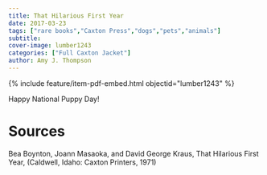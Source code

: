 ```yaml
---
title: That Hilarious First Year
date: 2017-03-23
tags: ["rare books","Caxton Press","dogs","pets","animals"]
subtitle: 
cover-image: lumber1243
categories: ["Full Caxton Jacket"]
author: Amy J. Thompson
---
```


{% include feature/item-pdf-embed.html objectid="lumber1243" %}

Happy National Puppy Day!

# Sources

Bea Boynton, Joann Masaoka, and David George Kraus, That Hilarious First Year, (Caldwell, Idaho: Caxton Printers, 1971)